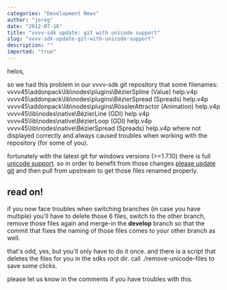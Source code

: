 ```yaml
---
categories: "Development News"
author: "joreg"
date: "2012-07-16"
title: "vvvv-sdk update: git with unicode support"
slug: "vvvv-sdk-update-git-with-unicode-support"
description: ""
imported: "true"
---
```



helos,

so we had this problem in our vvvv-sdk git repository that some filenames:
 vvvv45\addonpack\lib\nodes\plugins\BézierSpline (Value) help.v4p
 vvvv45\addonpack\lib\nodes\plugins\BézierSpread (Spreads) help.v4p
 vvvv45\addonpack\lib\nodes\plugins\RösslerAttractor (Animation) help.v4p
 vvvv45\lib\nodes\native\BézierLine (GDI) help.v4p
 vvvv45\lib\nodes\native\BézierLoop (GDI) help.v4p
 vvvv45\lib\nodes\native\BézierSpread (Spreads) help.v4p
where not displayed correctly and always caused troubles when working with the repository (for some of you).

fortunately with the latest git for windows versions (>=1.7.10) there is full [unicode support](https://github.com/msysgit/msysgit/wiki/Git-for-Windows-Unicode-Support). so in order to benefit from those changes [please update git](https://code.google.com/p/msysgit/downloads/list?can=3) and then pull from upstream to get those files renamed properly. 

## read on!
if you now face troubles when switching branches (in case you have multiple) you'll have to delete those 6 files, switch to the other branch, remove those files again and merge-in the **develop** branch so that the commit that fixes the naming of those files comes to your other branch as well. 

that's odd, yes, but you'll only have to do it once. and there is a script that deletes the files for you in the sdks root dir. call
 ./remove-unicode-files
to save some clicks.

please let us know in the comments if you have troubles with this. 